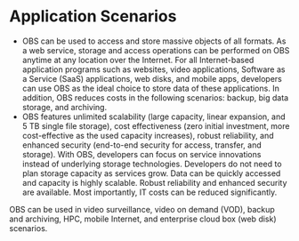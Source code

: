 # Application Scenarios<a name="obs_03_0202"></a>

-   OBS can be used to access and store massive objects of all formats. As a web service, storage and access operations can be performed on OBS anytime at any location over the Internet. For all Internet-based application programs such as websites, video applications, Software as a Service \(SaaS\) applications, web disks, and mobile apps, developers can use OBS as the ideal choice to store data of these applications. In addition, OBS reduces costs in the following scenarios: backup, big data storage, and archiving.
-   OBS features unlimited scalability \(large capacity, linear expansion, and 5 TB single file storage\), cost effectiveness \(zero initial investment, more cost-effective as the used capacity increases\), robust reliability, and enhanced security \(end-to-end security for access, transfer, and storage\). With OBS, developers can focus on service innovations instead of underlying storage technologies. Developers do not need to plan storage capacity as services grow. Data can be quickly accessed and capacity is highly scalable. Robust reliability and enhanced security are available. Most importantly, IT costs can be reduced significantly.

OBS can be used in video surveillance, video on demand \(VOD\), backup and archiving, HPC, mobile Internet, and enterprise cloud box \(web disk\) scenarios.

